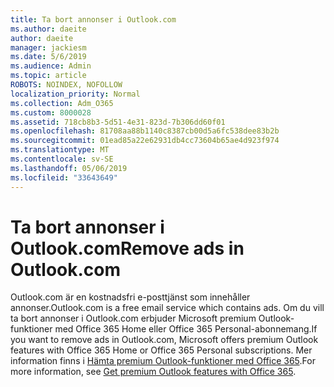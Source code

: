 ```yaml
---
title: Ta bort annonser i Outlook.com
ms.author: daeite
author: daeite
manager: jackiesm
ms.date: 5/6/2019
ms.audience: Admin
ms.topic: article
ROBOTS: NOINDEX, NOFOLLOW
localization_priority: Normal
ms.collection: Adm_O365
ms.custom: 8000028
ms.assetid: 718cb8b3-5d51-4e31-823d-7b306dd60f01
ms.openlocfilehash: 81708aa88b1140c8387cb00d5a6fc538dee83b2b
ms.sourcegitcommit: 01ead85a22e62931db4cc73604b65ae4d923f974
ms.translationtype: MT
ms.contentlocale: sv-SE
ms.lasthandoff: 05/06/2019
ms.locfileid: "33643649"
---
```

# <a name="remove-ads-in-outlookcom"></a><span data-ttu-id="a3514-102">Ta bort annonser i Outlook.com</span><span class="sxs-lookup"><span data-stu-id="a3514-102">Remove ads in Outlook.com</span></span>

<span data-ttu-id="a3514-103">Outlook.com är en kostnadsfri e-posttjänst som innehåller annonser.</span><span class="sxs-lookup"><span data-stu-id="a3514-103">Outlook.com is a free email service which contains ads.</span></span> <span data-ttu-id="a3514-104">Om du vill ta bort annonser i Outlook.com erbjuder Microsoft premium Outlook-funktioner med Office 365 Home eller Office 365 Personal-abonnemang.</span><span class="sxs-lookup"><span data-stu-id="a3514-104">If you want to remove ads in Outlook.com, Microsoft offers premium Outlook features with Office 365 Home or Office 365 Personal subscriptions.</span></span> <span data-ttu-id="a3514-105">Mer information finns i [Hämta premium Outlook-funktioner med Office 365](https://go.microsoft.com/fwlink/?linkid=872181).</span><span class="sxs-lookup"><span data-stu-id="a3514-105">For more information, see [Get premium Outlook features with Office 365](https://go.microsoft.com/fwlink/?linkid=872181).</span></span>